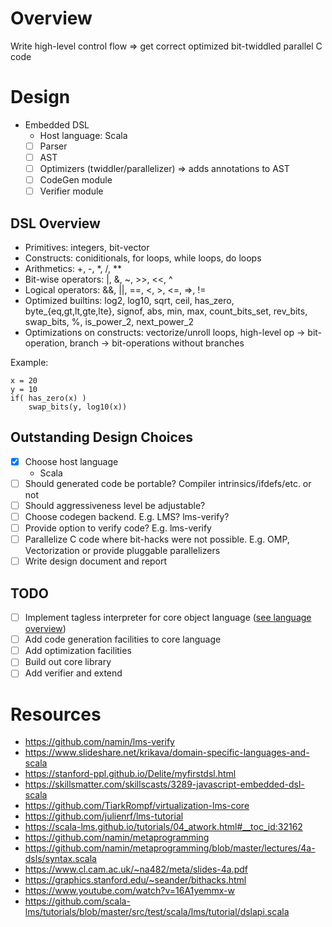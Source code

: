 # Overview
Write high-level control flow => get correct optimized bit-twiddled parallel C code

# Design
* Embedded DSL
  * Host language: Scala
  - [ ] Parser
  - [ ] AST
  - [ ] Optimizers (twiddler/parallelizer) => adds annotations to AST
  - [ ] CodeGen module
  - [ ] Verifier module

## DSL Overview
* Primitives: integers, bit-vector
* Constructs: coniditionals, for loops, while loops, do loops
* Arithmetics: +, -, *, /, **
* Bit-wise operators: |, &, ~, >>, <<, ^
* Logical operators: &&, ||, ==, <, >, <=, =>, !=
* Optimized builtins: log2, log10, sqrt, ceil, has_zero, byte_{eq,gt,lt,gte,lte}, signof, abs, min, max, count_bits_set, rev_bits, swap_bits, %, is_power_2, next_power_2
* Optimizations on constructs: vectorize/unroll loops, high-level op -> bit-operation, branch -> bit-operations without branches

Example:
```
x = 20
y = 10
if( has_zero(x) )
    swap_bits(y, log10(x))
```

## Outstanding Design Choices
- [x] Choose host language
  - Scala
- [ ] Should generated code be portable? Compiler intrinsics/ifdefs/etc. or not
- [ ] Should aggressiveness level be adjustable?
- [ ] Choose codegen backend. E.g. LMS? lms-verify?
- [ ] Provide option to verify code? E.g. lms-verify
- [ ] Parallelize C code where bit-hacks were not possible. E.g. OMP, Vectorization or provide pluggable parallelizers
- [ ] Write design document and report

## TODO
- [ ] Implement tagless interpreter for core object language ([see language overview](#dsl-overview))
- [ ] Add code generation facilities to core language
- [ ] Add optimization facilities
- [ ] Build out core library
- [ ] Add verifier and extend

# Resources
* https://github.com/namin/lms-verify
* https://www.slideshare.net/krikava/domain-specific-languages-and-scala
* https://stanford-ppl.github.io/Delite/myfirstdsl.html
* https://skillsmatter.com/skillscasts/3289-javascript-embedded-dsl-scala
* https://github.com/TiarkRompf/virtualization-lms-core
* https://github.com/julienrf/lms-tutorial
* https://scala-lms.github.io/tutorials/04_atwork.html#__toc_id:32162
* https://github.com/namin/metaprogramming
* https://github.com/namin/metaprogramming/blob/master/lectures/4a-dsls/syntax.scala
* https://www.cl.cam.ac.uk/~na482/meta/slides-4a.pdf
* https://graphics.stanford.edu/~seander/bithacks.html
* https://www.youtube.com/watch?v=16A1yemmx-w
* https://github.com/scala-lms/tutorials/blob/master/src/test/scala/lms/tutorial/dslapi.scala
